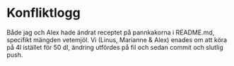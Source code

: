 # Konfliktlogg



Både jag och Alex hade ändrat receptet på pannkakorna i README.md, specifikt mängden vetemjöl. Vi (Linus, Marianne \& Alex) enades om att köra på 4l istället för 50 dl, ändring utfördes på fil och sedan commit och slutlig push. 

